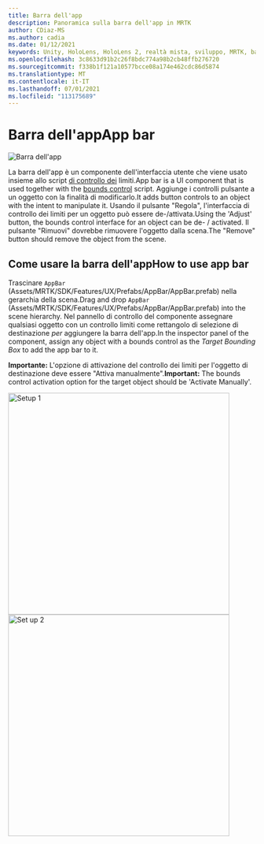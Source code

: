 ```yaml
---
title: Barra dell'app
description: Panoramica sulla barra dell'app in MRTK
author: CDiaz-MS
ms.author: cadia
ms.date: 01/12/2021
keywords: Unity, HoloLens, HoloLens 2, realtà mista, sviluppo, MRTK, barra delle app,
ms.openlocfilehash: 3c8633d91b2c26f8bdc774a98b2cb48ffb276720
ms.sourcegitcommit: f338b1f121a10577bcce08a174e462cdc86d5874
ms.translationtype: MT
ms.contentlocale: it-IT
ms.lasthandoff: 07/01/2021
ms.locfileid: "113175689"
---
```

# <a name="app-bar"></a><span data-ttu-id="9479a-104">Barra dell'app</span><span class="sxs-lookup"><span data-stu-id="9479a-104">App bar</span></span>

![Barra dell'app](../images/app-bar/MRTK_AppBar_Main.png)

<span data-ttu-id="9479a-106">La barra dell'app è un componente dell'interfaccia utente che viene usato insieme allo script [di controllo dei](bounds-control.md) limiti.</span><span class="sxs-lookup"><span data-stu-id="9479a-106">App bar is a UI component that is used together with the [bounds control](bounds-control.md) script.</span></span> <span data-ttu-id="9479a-107">Aggiunge i controlli pulsante a un oggetto con la finalità di modificarlo.</span><span class="sxs-lookup"><span data-stu-id="9479a-107">It adds button controls to an object with the intent to manipulate it.</span></span> <span data-ttu-id="9479a-108">Usando il pulsante "Regola", l'interfaccia di controllo dei limiti per un oggetto può essere de-/attivata.</span><span class="sxs-lookup"><span data-stu-id="9479a-108">Using the 'Adjust' button, the bounds control interface for an object can be de- / activated.</span></span> <span data-ttu-id="9479a-109">Il pulsante "Rimuovi" dovrebbe rimuovere l'oggetto dalla scena.</span><span class="sxs-lookup"><span data-stu-id="9479a-109">The "Remove" button should remove the object from the scene.</span></span>

## <a name="how-to-use-app-bar"></a><span data-ttu-id="9479a-110">Come usare la barra dell'app</span><span class="sxs-lookup"><span data-stu-id="9479a-110">How to use app bar</span></span>

<span data-ttu-id="9479a-111">Trascinare `AppBar` (Assets/MRTK/SDK/Features/UX/Prefabs/AppBar/AppBar.prefab) nella gerarchia della scena.</span><span class="sxs-lookup"><span data-stu-id="9479a-111">Drag and drop `AppBar` (Assets/MRTK/SDK/Features/UX/Prefabs/AppBar/AppBar.prefab) into the scene hierarchy.</span></span> <span data-ttu-id="9479a-112">Nel pannello di controllo del componente assegnare qualsiasi oggetto con un controllo limiti come rettangolo di selezione di destinazione *per* aggiungere la barra dell'app.</span><span class="sxs-lookup"><span data-stu-id="9479a-112">In the inspector panel of the component, assign any object with a bounds control as the *Target Bounding Box* to add the app bar to it.</span></span>

<span data-ttu-id="9479a-113">**Importante:** L'opzione di attivazione del controllo dei limiti per l'oggetto di destinazione deve essere "Attiva manualmente".</span><span class="sxs-lookup"><span data-stu-id="9479a-113">**Important:** The bounds control activation option for the target object should be 'Activate Manually'.</span></span>

<img src="../images/app-bar/MRTK_AppBar_Setup1.png" width="450" alt="Setup 1">

<img src="../images/app-bar/MRTK_AppBar_Setup2.png" width="450" alt="Set up 2">
